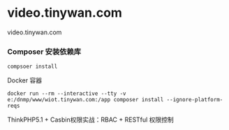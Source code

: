 # video.tinywan.com
video.tinywan.com


### Composer 安装依赖库

```
compsoer install
```

Docker 容器
```
docker run --rm --interactive --tty -v e:/dnmp/www/wiot.tinywan.com:/app composer install --ignore-platform-reqs
```

ThinkPHP5.1 + Casbin权限实战：RBAC + RESTful 权限控制